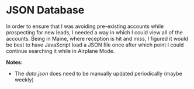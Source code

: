 # JSON Database

In order to ensure that I was avoiding pre-existing accounts while prospecting for new leads, I needed a way in which I could view all of the accounts. Being in Maine, where reception is hit and miss, I figured it would be best to have JavaScript load a JSON file once after which point I could continue searching it while in Airplane Mode.

**Notes:**
- The *data.json* does need to be manually updated periodically (maybe weekly)

